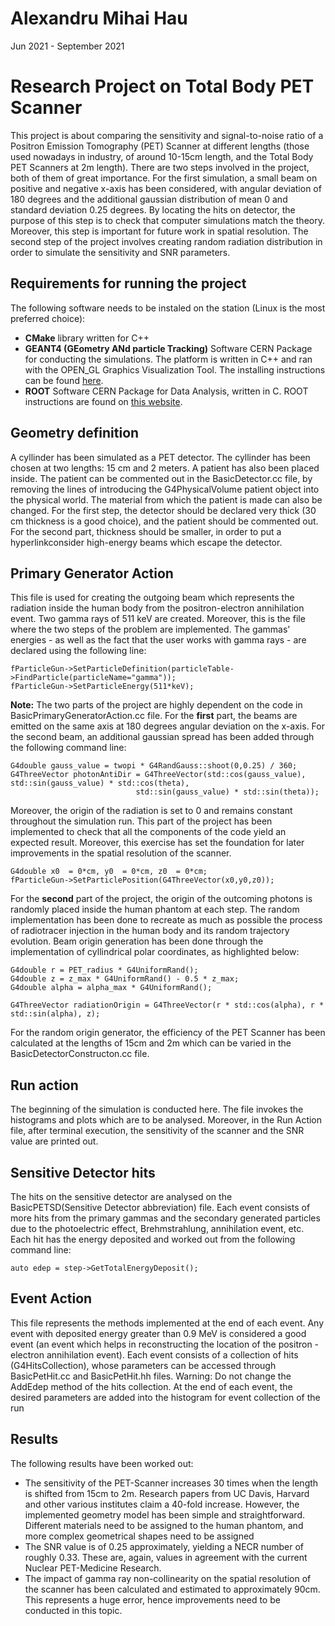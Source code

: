 # Alexandru Mihai Hau
Jun 2021 - September 2021

# Research Project on Total Body PET Scanner

This project is about comparing the sensitivity and signal-to-noise ratio of a Positron Emission Tomography (PET) Scanner at different lengths (those used nowadays in industry, of around 10-15cm length, and the Total Body PET Scanners at 2m length). There are two steps involved in the project, both of them of great importance. For the first simulation, a small beam on positive and negative x-axis has been considered, with angular deviation of 180 degrees and the additional gaussian distribution of mean 0 and standard deviation 0.25 degrees. By locating the hits on detector, the purpose of this step is to check that computer simulations match the theory. Moreover, this step is important for future work in spatial resolution. The second step of the project involves creating random radiation distribution in order to simulate the sensitivity and SNR parameters.

## Requirements for running the project

The following software needs to be instaled on the station (Linux is the most preferred choice):

* **CMake** library written for C++
* **GEANT4 (GEometry ANd particle Tracking)** Software CERN Package for conducting the simulations. The platform is written in C++ and ran with the OPEN_GL Graphics Visualization Tool. The installing instructions can be found [here](https://geant4.web.cern.ch/support/getting_started).
* **ROOT** Software CERN Package for Data Analysis, written in C. ROOT instructions are found on  [this website](https://root.cern/install/).


## Geometry definition

A cyllinder has been simulated as a PET detector. The cyllinder has been chosen at two lengths: 15 cm and 2 meters. A patient has also been placed inside. The patient can be commented out in the BasicDetector.cc file, by removing the lines of introducing the G4PhysicalVolume patient object into the physical world. The material from which the patient is made can also be changed. For the first step, the detector should be declared very thick (30 cm thickness is a good choice), and the patient should be commented out. For the second part, thickness should be smaller, in order to put a hyperlinkconsider high-energy beams which escape the detector.

## Primary Generator Action

This file is used for creating the outgoing beam which represents the radiation inside the human body from the positron-electron annihilation event. Two gamma rays of 511 keV are created. Moreover, this is the file where the two steps of the problem are implemented. The gammas' energies - as well as the fact that the user works with gamma rays - are declared using the following line:

```
fParticleGun->SetParticleDefinition(particleTable->FindParticle(particleName="gamma"));
fParticleGun->SetParticleEnergy(511*keV);

```
**Note:** The two parts of the project are highly dependent on the code in BasicPrimaryGeneratorAction.cc file. For the **first** part, the beams are emitted on the same axis at 180 degrees angular deviation on the x-axis. For the second beam, an additional gaussian spread has been added through the following command line:

```
G4double gauss_value = twopi * G4RandGauss::shoot(0,0.25) / 360;
G4ThreeVector photonAntiDir = G4ThreeVector(std::cos(gauss_value), std::sin(gauss_value) * std::cos(theta),
  					        std::sin(gauss_value) * std::sin(theta));
``` 
Moreover, the origin of the radiation is set to 0 and remains constant throughout the simulation run. This part of the project has been implemented to check that all the components of the code yield an expected result. Moreover, this exercise has set the foundation for later improvements in the spatial resolution of the scanner.

```
G4double x0  = 0*cm, y0  = 0*cm, z0  = 0*cm;
fParticleGun->SetParticlePosition(G4ThreeVector(x0,y0,z0));

```
For the **second** part of the project, the origin of the outcoming photons is randomly placed inside the human phantom at each step. The random implementation has been done to recreate as much as possible the process of radiotracer injection in the human body and its random trajectory evolution. Beam origin generation has been done through the implementation of cyllindrical polar coordinates, as highlighted below:

```
G4double r = PET_radius * G4UniformRand();
G4double z = z_max * G4UniformRand() - 0.5 * z_max;
G4double alpha = alpha_max * G4UniformRand();

G4ThreeVector radiationOrigin = G4ThreeVector(r * std::cos(alpha), r * std::sin(alpha), z);
```
For the random origin generator, the efficiency of the PET Scanner has been calculated at the lengths of 15cm and 2m which can be varied in the BasicDetectorConstructon.cc file.

## Run action

The beginning of the simulation is conducted here. The file invokes the histograms and plots which are to be analysed. Moreover, in the Run Action file, after terminal execution, the sensitivity of the scanner and the SNR value are printed out. 

## Sensitive Detector hits

The hits on the sensitive detector are analysed on the BasicPETSD(Sensitive Detector abbreviation) file. Each event consists of more hits from the primary gammas and the secondary generated particles due to the photoelectric effect, Brehmstrahlung, annihilation event, etc. Each hit has the energy deposited and worked out from the following command line:

```
auto edep = step->GetTotalEnergyDeposit();

```

## Event Action

This file represents the methods implemented at the end of each event. Any event with deposited energy greater than 0.9 MeV is considered a good event (an event which helps in reconstructing the location of the positron - electron annihilation event). Each event consists of a collection of hits (G4HitsCollection), whose parameters can be accessed through BasicPetHit.cc and BasicPetHit.hh files. Warning: Do not change the AddEdep method of the hits collection. At the end of each event, the desired parameters are added into the histogram for event collection of the run

## Results

The following results have been worked out:
* The sensitivity of the PET-Scanner increases 30 times when the length is shifted from 15cm to 2m. Research papers from UC Davis, Harvard and other various institutes claim a 40-fold increase. However, the implemented geometry model has been simple and straightforward. Different materials need to be assigned to the human phantom, and more complex geometrical shapes need to be assigned
* The SNR value is of 0.25 approximately, yielding a NECR number of roughly 0.33. These are, again, values in agreement with the current Nuclear PET-Medicine Research.
* The impact of gamma ray non-collinearity on the spatial resolution of the scanner has been calculated and estimated to approximately 90cm. This represents a huge error, hence improvements need to be conducted in this topic. 

